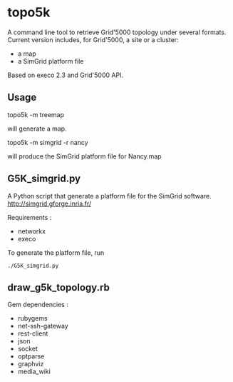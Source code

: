 topo5k
======

A command line tool to retrieve Grid'5000 topology under several formats.
Current version includes, for Grid'5000, a site or a cluster:
- a map
- a SimGrid platform file

Based on execo 2.3 and Grid'5000 API. 


Usage
-----

  topo5k -m treemap
  
will generate a map.
 
  topo5k -m simgrid -r nancy
  
will produce the SimGrid platform file for Nancy.map






G5K_simgrid.py
--------------
A Python script that generate a platform file for the SimGrid software.
http://simgrid.gforge.inria.fr/

Requirements : 
- networkx
- execo


To generate the platform file, run

    ./G5K_simgrid.py
    
    

draw_g5k_topology.rb
--------------------

Gem dependencies :
- rubygems
- net-ssh-gateway
- rest-client
- json
- socket
- optparse
- graphviz
- media_wiki




